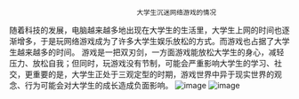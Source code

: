                                     大学生沉迷网络游戏的情况

随着科技的发展，电脑越来越多地出现在大学生的生活里，大学生上网的时间也逐渐增多，于是玩网络游戏成为了许多大学生娱乐放松的方式。而游戏也占据了大学生越来越多的时间。
游戏是一把双刃剑，一方面游戏能放松大学生的身心，减轻压力、放松自我；但同时，玩游戏没有节制，可能会严重影响大学生的学习、社交，更重要的是，大学生正处于三观定型的时期，游戏世界中异于现实世界的观念、行为可能会对大学生的成长造成负面影响。
![image](http://thyrsi.com/t6/383/1538923811x-1404792223.jpg) 
![image](http://thyrsi.com/t6/383/1539011748x-1404792223.jpg)